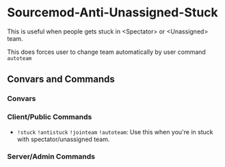 # Sourcemod-Anti-Unassigned-Stuck

This is useful when people gets stuck in \<Spectator\> or \<Unassigned\> team.

This does forces user to change team automatically by user command ``autoteam``

## Convars and Commands

### Convars

### Client/Public Commands
- ``!stuck`` ``!antistuck`` ``!jointeam`` ``!autoteam``: Use this when you're in stuck with spectator/unassigned team.

### Server/Admin Commands
